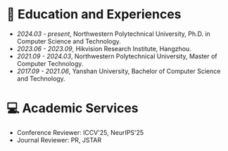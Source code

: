 # 📖 Education and Experiences
- *2024.03 - present*, Northwestern Polytechnical University, Ph.D. in Computer Science and Technology.
- *2023.06 - 2023.09*, Hikvision Research Institute, Hangzhou.
- *2021.09 - 2024.03*, Northwestern Polytechnical University, Master of Computer Technology.
- *2017.09 - 2021.06*, Yanshan University, Bachelor of Computer Science and Technology.

# 💻 Academic Services
- Conference Reviewer: ICCV'25, NeurIPS'25
- Journal Reviewer: PR, JSTAR